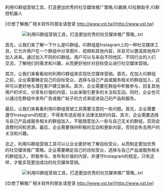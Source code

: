 利用IG群组营销工具，打造更加优秀的社交媒体推广策略,IG霸屏,IG拉群助手,IG群控机器人

[😍想了解推广相关软件的朋友请登录 http://www.vst.tw](http://www.vst.tw)

 <center><img src="https://vst.tw/MP4/tuiguang/png/7.png" alt="利用IG群组营销工具，打造更加优秀的社交媒体推广策略_.txt"></center>

首先，让我们来了解一下什么是IG群组。IG群组是Instagram上的一种社交媒体工具，它允许用户在一个群组中分享图片、视频和其他内容，并且可以邀请其他用户加入进来。通过加入不同的IG群组，用户可以与来自不同地区、不同行业的人们交流，了解他们的需求和兴趣，从而更好地针对目标受众进行社交媒体营销。

其次，让我们来看看如何利用IG群组来实现社交媒体营销。首先，在加入IG群组之前，企业需要确定自己的目标受众，选择与自己产品或服务相关的群组加入，这样可以更好地与潜在客户建立联系。其次，企业需要在群组中积极参与，回复其他用户的评论，分享有价值的内容，以此来吸引更多的关注和互动。同时，企业也可以通过在群组中发布广告或推广帖子的方式来促进自己的产品和服务。

最后，让我们来看看利用IG群组营销工具需要注意的一些问题。首先，企业需要遵守Instagram的规定，不得发布违反相关法律法规的内容。其次，企业需要选择与自己产品或服务相关的群组加入，不能随意加入一些与自己无关的群组，否则会浪费时间和资源。最后，企业需要保持积极的互动和更新内容，否则会失去用户的关注和兴趣。

总之，利用IG群组营销工具可以让企业更好地了解目标受众，从而制定更加优秀的社交媒体推广策略。企业需要确定自己的目标受众，选择与自己产品或服务相关的群组加入，积极参与，发布有价值的内容，并遵守Instagram的规定。只有这样，才能实现更加成功的社交媒体营销。

 <center><img src="https://vst.tw/MP4/tuiguang/png/7.png" alt="利用IG群组营销工具，打造更加优秀的社交媒体推广策略_.txt"></center>

[😍想了解推广相关软件的朋友请登录 http://www.vst.tw](http://www.vst.tw)



